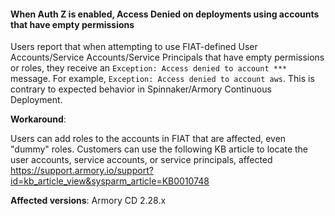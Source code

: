 #### When Auth Z is enabled, Access Denied on deployments using accounts that have empty permissions

Users report that when attempting to use FIAT-defined User Accounts/Service Accounts/Service Principals that have empty permissions or roles, they receive an `Exception: Access denied to account ***` message. For example, `Exception: Access denied to account aws`. This is contrary to expected behavior in Spinnaker/Armory Continuous Deployment.

**Workaround**:

Users can add roles to the accounts in FIAT that are affected, even "dummy" roles. 
Customers can use the following KB article to locate the user accounts, service accounts, or service principals, affected  https://support.armory.io/support?id=kb_article_view&sysparm_article=KB0010748

**Affected versions**: Armory CD 2.28.x